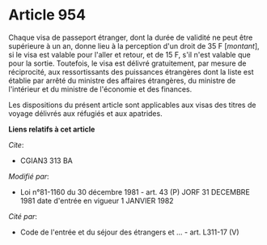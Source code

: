 # Article 954

Chaque visa de passeport étranger, dont la durée de validité ne peut être supérieure à un an, donne lieu à la perception d'un
droit de 35 F [*montant*], si le visa est valable pour l'aller et retour, et de 15 F, s'il n'est valable que pour la sortie.
Toutefois, le visa est délivré gratuitement, par mesure de réciprocité, aux ressortissants des puissances étrangères dont la
liste est établie par arrêté du ministre des affaires étrangères, du ministre de l'intérieur et du ministre de l'économie et
des finances.

Les dispositions du présent article sont applicables aux visas des titres de voyage délivrés aux réfugiés et aux apatrides.

**Liens relatifs à cet article**

_Cite_:

  - CGIAN3 313 BA

_Modifié par_:

  - Loi n°81-1160 du 30 décembre 1981 - art. 43 (P) JORF 31 DECEMBRE 1981 date d'entrée en vigueur 1 JANVIER 1982

_Cité par_:

  - Code de l'entrée et du séjour des étrangers et ... - art. L311-17 (V)
